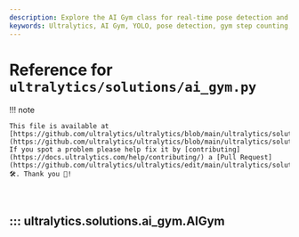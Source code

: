 ```yaml
---
description: Explore the AI Gym class for real-time pose detection and gym step counting using Ultralytics YOLO. Learn to implement pose estimation effectively.
keywords: Ultralytics, AI Gym, YOLO, pose detection, gym step counting, real-time pose estimation, Python
---
```


# Reference for `ultralytics/solutions/ai_gym.py`

!!! note

    This file is available at [https://github.com/ultralytics/ultralytics/blob/main/ultralytics/solutions/ai_gym.py](https://github.com/ultralytics/ultralytics/blob/main/ultralytics/solutions/ai_gym.py). If you spot a problem please help fix it by [contributing](https://docs.ultralytics.com/help/contributing/) a [Pull Request](https://github.com/ultralytics/ultralytics/edit/main/ultralytics/solutions/ai_gym.py) 🛠️. Thank you 🙏!

<br>

## ::: ultralytics.solutions.ai_gym.AIGym

<br><br>
